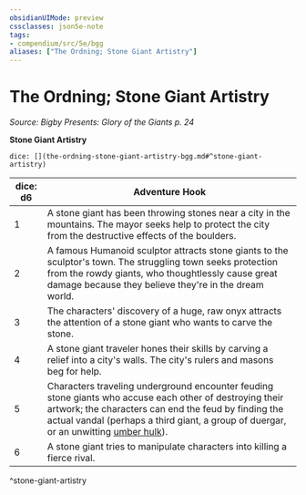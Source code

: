 ```yaml
---
obsidianUIMode: preview
cssclasses: json5e-note
tags:
- compendium/src/5e/bgg
aliases: ["The Ordning; Stone Giant Artistry"]
---
```

# The Ordning; Stone Giant Artistry
*Source: Bigby Presents: Glory of the Giants p. 24* 

**Stone Giant Artistry**

`dice: [](the-ordning-stone-giant-artistry-bgg.md#^stone-giant-artistry)`

| dice: d6 | Adventure Hook |
|----------|----------------|
| 1 | A stone giant has been throwing stones near a city in the mountains. The mayor seeks help to protect the city from the destructive effects of the boulders. |
| 2 | A famous Humanoid sculptor attracts stone giants to the sculptor's town. The struggling town seeks protection from the rowdy giants, who thoughtlessly cause great damage because they believe they're in the dream world. |
| 3 | The characters' discovery of a huge, raw onyx attracts the attention of a stone giant who wants to carve the stone. |
| 4 | A stone giant traveler hones their skills by carving a relief into a city's walls. The city's rulers and masons beg for help. |
| 5 | Characters traveling underground encounter feuding stone giants who accuse each other of destroying their artwork; the characters can end the feud by finding the actual vandal (perhaps a third giant, a group of duergar, or an unwitting [umber hulk](5E2014官方资源/bestiary/monstrosity/umber-hulk.md)). |
| 6 | A stone giant tries to manipulate characters into killing a fierce rival. |
^stone-giant-artistry